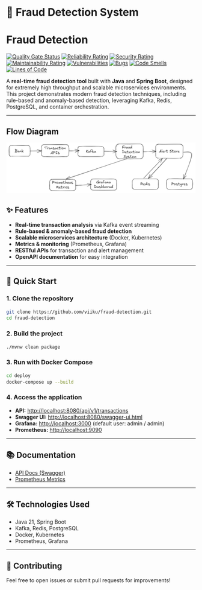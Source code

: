 # 🚨 Fraud Detection System

# Fraud Detection

[![Quality Gate Status](https://sonarcloud.io/api/project_badges/measure?project=vikku26_fraud-detection&metric=alert_status)](https://sonarcloud.io/summary/new_code?id=vikku26_fraud-detection)
[![Reliability Rating](https://sonarcloud.io/api/project_badges/measure?project=vikku26_fraud-detection&metric=reliability_rating)](https://sonarcloud.io/summary/new_code?id=vikku26_fraud-detection)
[![Security Rating](https://sonarcloud.io/api/project_badges/measure?project=vikku26_fraud-detection&metric=security_rating)](https://sonarcloud.io/summary/new_code?id=vikku26_fraud-detection)
[![Maintainability Rating](https://sonarcloud.io/api/project_badges/measure?project=vikku26_fraud-detection&metric=sqale_rating)](https://sonarcloud.io/summary/new_code?id=vikku26_fraud-detection)
[![Vulnerabilities](https://sonarcloud.io/api/project_badges/measure?project=vikku26_fraud-detection&metric=vulnerabilities)](https://sonarcloud.io/summary/new_code?id=vikku26_fraud-detection)
[![Bugs](https://sonarcloud.io/api/project_badges/measure?project=vikku26_fraud-detection&metric=bugs)](https://sonarcloud.io/summary/new_code?id=vikku26_fraud-detection)
[![Code Smells](https://sonarcloud.io/api/project_badges/measure?project=vikku26_fraud-detection&metric=code_smells)](https://sonarcloud.io/summary/new_code?id=vikku26_fraud-detection)
[![Lines of Code](https://sonarcloud.io/api/project_badges/measure?project=vikku26_fraud-detection&metric=ncloc)](https://sonarcloud.io/summary/new_code?id=vikku26_fraud-detection)


A **real-time fraud detection tool** built with **Java** and **Spring Boot**, designed for extremely high throughput and scalable microservices environments. This project demonstrates modern fraud detection techniques, including rule-based and anomaly-based detection, leveraging Kafka, Redis, PostgreSQL, and container orchestration.

---
## Flow Diagram
![img.png](arch.png)

## ✨ Features

- **Real-time transaction analysis** via Kafka event streaming
- **Rule-based & anomaly-based fraud detection**
- **Scalable microservices architecture** (Docker, Kubernetes)
- **Metrics & monitoring** (Prometheus, Grafana)
- **RESTful APIs** for transaction and alert management
- **OpenAPI documentation** for easy integration

---

## 🚀 Quick Start

### 1. Clone the repository

```sh
git clone https://github.com/viiku/fraud-detection.git
cd fraud-detection
```

### 2. Build the project

```sh
./mvnw clean package
```

### 3. Run with Docker Compose

```sh
cd deploy
docker-compose up --build
```

### 4. Access the application

- **API:** [http://localhost:8080/api/v1/transactions](http://localhost:8080/api/v1/transactions)
- **Swagger UI:** [http://localhost:8080/swagger-ui.html](http://localhost:8080/swagger-ui.html)
- **Grafana:** [http://localhost:3000](http://localhost:3000) (default user: admin / admin)
- **Prometheus:** [http://localhost:9090](http://localhost:9090)

---

## 📚 Documentation

- [API Docs (Swagger)](http://localhost:8080/swagger-ui.html)
- [Prometheus Metrics](http://localhost:8080/actuator/prometheus)

---

## 🛠️ Technologies Used

- Java 21, Spring Boot
- Kafka, Redis, PostgreSQL
- Docker, Kubernetes
- Prometheus, Grafana

---

## 🤝 Contributing

Feel free to open issues or submit pull requests for improvements!